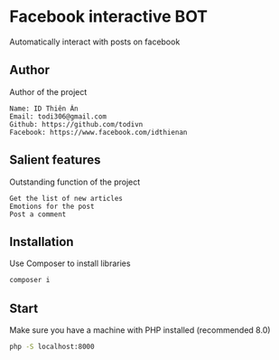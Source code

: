 # Facebook interactive BOT
Automatically interact with posts on facebook

## Author
Author of the project
```author
Name: ID Thiên Ân
Email: todi306@gmail.com
Github: https://github.com/todivn
Facebook: https://www.facebook.com/idthienan
```

## Salient features
Outstanding function of the project
```features
Get the list of new articles
Emotions for the post
Post a comment
```

## Installation
Use Composer to install libraries
```bash
composer i
```

## Start
Make sure you have a machine with PHP installed (recommended 8.0)
```bash
php -S localhost:8000
```